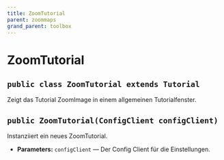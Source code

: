 ```yaml
---
title: ZoomTutorial
parent: zoommaps
grand_parent: toolbox
---
```


# ZoomTutorial


## `public class ZoomTutorial extends Tutorial`

Zeigt das Tutorial ZoomImage in einem allgemeinen Tutorialfenster.

## `public ZoomTutorial(ConfigClient configClient)`

Instanziiert ein neues ZoomTutorial.

 * **Parameters:** `configClient` — Der Config Client für die Einstellungen.
